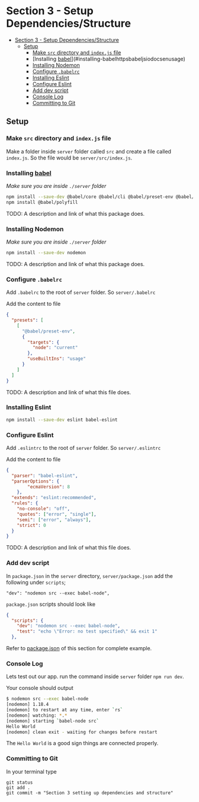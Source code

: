 # Section 3 - Setup Dependencies/Structure

<!-- TOC -->

- [Section 3 - Setup Dependencies/Structure](#section-3---setup-dependenciesstructure)
  - [Setup](#setup)
    - [Make `src` directory and `index.js` file](#make-src-directory-and-indexjs-file)
    - [Installing [babel](https://babeljs.io/docs/en/usage)](#installing-babelhttpsbabeljsiodocsenusage)
    - [Installing Nodemon](#installing-nodemon)
    - [Configure `.babelrc`](#configure-babelrc)
    - [Installing Eslint](#installing-eslint)
    - [Configure Eslint](#configure-eslint)
    - [Add dev script](#add-dev-script)
    - [Console Log](#console-log)
    - [Committing to Git](#committing-to-git)

<!-- /TOC -->

## Setup

### Make `src` directory and `index.js` file

Make a folder inside `server` folder called `src` and create a file called `index.js`.
So the file would be `server/src/index.js`.


### Installing [babel](https://babeljs.io/docs/en/usage)

*Make sure you are inside `./server` folder*

```sh
npm install --save-dev @babel/core @babel/cli @babel/preset-env @babel/node
npm install @babel/polyfill
```

TODO: A description and link of what this package does.

### Installing Nodemon

*Make sure you are inside `./server` folder*

```sh
npm install --save-dev nodemon
```

TODO: A description and link of what this package does.

### Configure `.babelrc`

Add `.babelrc` to the root of `server` folder. So `server/.babelrc`

Add the content to file

```json
{
  "presets": [
    [
      "@babel/preset-env",
      {
        "targets": {
          "node": "current"
        },
        "useBuiltIns": "usage"
      }
    ]
  ]
}
```

TODO: A description and link of what this file does.

### Installing Eslint

```sh
npm install --save-dev eslint babel-eslint
```

### Configure Eslint

Add `.eslintrc` to the root of `server` folder. So `server/.eslintrc`

Add the content to file

```json
{
  "parser": "babel-eslint",
  "parserOptions": {
		"ecmaVersion": 8
	},
  "extends": "eslint:recommended",
  "rules": {
    "no-console": "off",
    "quotes": ["error", "single"],
    "semi": ["error", "always"],
    "strict": 0
  }
}
```

TODO: A description and link of what this file does.

### Add dev script

In `package.json` in the `server` directory, `server/package.json` add the following under `scripts`;

`"dev": "nodemon src --exec babel-node",`

`package.json` scripts should look like

```json
{
  "scripts": {
    "dev": "nodemon src --exec babel-node",
    "test": "echo \"Error: no test specified\" && exit 1"
  },

```

Refer to [package.json](server/package.json) of this section for complete example.

### Console Log

Lets test out our app. run the command inside `server` folder `npm run dev`.

Your console should output

```sh
$ nodemon src --exec babel-node
[nodemon] 1.18.4
[nodemon] to restart at any time, enter `rs`
[nodemon] watching: *.*
[nodemon] starting `babel-node src`
Hello World
[nodemon] clean exit - waiting for changes before restart
```
The `Hello World` is a good sign things are connected properly.

### Committing to Git

In your terminal type

```
git status
git add .
git commit -m "Section 3 setting up dependencies and structure"
```

